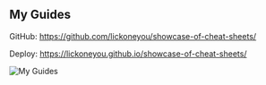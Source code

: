 ## My Guides

GitHub: https://github.com/lickoneyou/showcase-of-cheat-sheets/

Deploy: https://lickoneyou.github.io/showcase-of-cheat-sheets/

![My Guides](https://lickoneyou.github.io/CV/images/projects/showcase-of-cheat-sheets.png)

